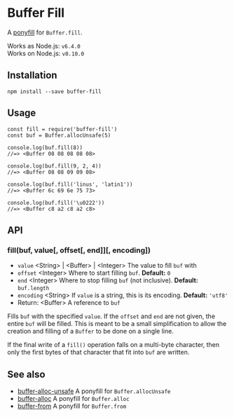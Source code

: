 Buffer Fill
===========

A [ponyfill](https://ponyfill.com) for `Buffer.fill`.

Works as Node.js: `v6.4.0`  
Works on Node.js: `v0.10.0`

Installation
------------

    npm install --save buffer-fill

Usage
-----

    const fill = require('buffer-fill')
    const buf = Buffer.allocUnsafe(5)

    console.log(buf.fill(8))
    //=> <Buffer 08 08 08 08 08>

    console.log(buf.fill(9, 2, 4))
    //=> <Buffer 08 08 09 09 08>

    console.log(buf.fill('linus', 'latin1'))
    //=> <Buffer 6c 69 6e 75 73>

    console.log(buf.fill('\u0222'))
    //=> <Buffer c8 a2 c8 a2 c8>

API
---

### fill(buf, value\[, offset\[, end\]\]\[, encoding\])

-   `value` &lt;String&gt; | &lt;Buffer&gt; | &lt;Integer&gt; The value to fill `buf` with
-   `offset` &lt;Integer&gt; Where to start filling `buf`. **Default:** `0`
-   `end` &lt;Integer&gt; Where to stop filling `buf` (not inclusive). **Default:** `buf.length`
-   `encoding` &lt;String&gt; If `value` is a string, this is its encoding. **Default:** `'utf8'`
-   Return: &lt;Buffer&gt; A reference to `buf`

Fills `buf` with the specified `value`. If the `offset` and `end` are not given, the entire `buf` will be filled. This is meant to be a small simplification to allow the creation and filling of a `Buffer` to be done on a single line.

If the final write of a `fill()` operation falls on a multi-byte character, then only the first bytes of that character that fit into `buf` are written.

See also
--------

-   [buffer-alloc-unsafe](https://github.com/LinusU/buffer-alloc-unsafe) A ponyfill for `Buffer.allocUnsafe`
-   [buffer-alloc](https://github.com/LinusU/buffer-alloc) A ponyfill for `Buffer.alloc`
-   [buffer-from](https://github.com/LinusU/buffer-from) A ponyfill for `Buffer.from`

